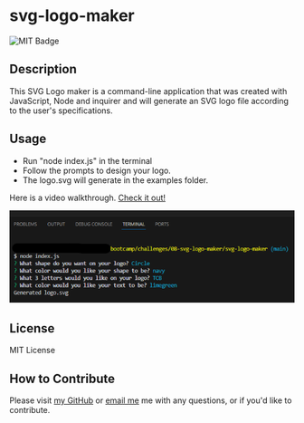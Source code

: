 # svg-logo-maker

![MIT Badge](https://img.shields.io/badge/License-MIT-yellow)

## Description

This SVG Logo maker is a command-line application that was created with JavaScript, Node and inquirer and will generate an SVG logo file according to the user's specifications.

## Usage

- Run "node index.js" in the terminal 
- Follow the prompts to design your logo.
- The logo.svg will generate in the examples folder.

Here is a video walkthrough. [Check it out!](https://drive.google.com/file/d/1AS2Wnpqg4olt9UyH3yCO7UVOcyrlNaeN/view)


![Screenshot of README Generator](./images/svglogomakerscreenshot.png)

## License
MIT License

## How to Contribute

Please visit [my GitHub](http://www.github.com/shanna-not-shawna) or [email me](mailto:shanna.d.brooks2012@gmail.com) me with any questions, or if you'd like to contribute.